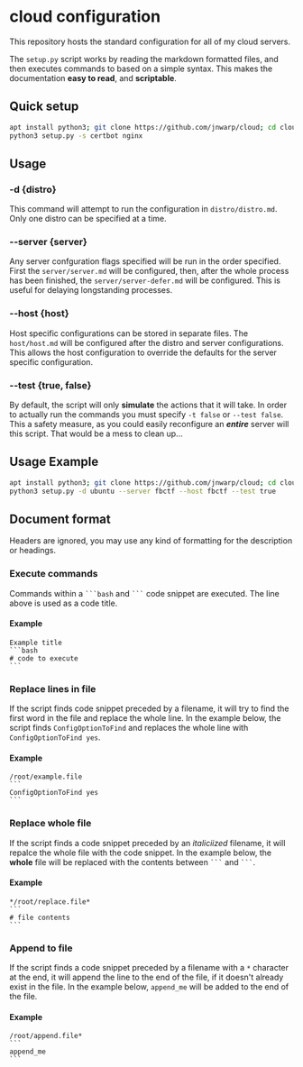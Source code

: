 cloud configuration
===================

This repository hosts the standard configuration for all of my cloud servers.

The `setup.py` script works by reading the markdown formatted files, and then executes commands to based on a simple syntax. This makes the documentation **easy to read**, and **scriptable**.


Quick setup
-----------
```bash
apt install python3; git clone https://github.com/jnwarp/cloud; cd cloud
python3 setup.py -s certbot nginx
```

Usage
-----

### -d {distro}

This command will attempt to run the configuration in `distro/distro.md`. Only one distro can be specified at a time.

### --server {server}

Any server confguration flags specified will be run in the order specified. First the `server/server.md` will be configured, then, after the whole process has been finished, the `server/server-defer.md` will be configured. This is useful for delaying longstanding processes.

### --host {host}

Host specific configurations can be stored in separate files. The `host/host.md` will be configured after the distro and server configurations. This allows the host configuration to override the defaults for the server specific configuration.

### --test {true, false}

By default, the script will only **simulate** the actions that it will take. In order to actually run the commands you must specify `-t false` or `--test false`. This a safety measure, as you could easily reconfigure an ***entire*** server will this script. That would be a mess to clean up...

Usage Example
--------------

```bash
apt install python3; git clone https://github.com/jnwarp/cloud; cd cloud
python3 setup.py -d ubuntu --server fbctf --host fbctf --test true
```

Document format
---------------

Headers are ignored, you may use any kind of formatting for the description or headings.

### Execute commands

Commands within a ` ```bash ` and ` ``` ` code snippet are executed. The line above is used as a code title.

#### Example

    Example title
    ```bash
    # code to execute
    ```

### Replace lines in file

If the script finds code snippet preceded by a filename, it will try to find the first word in the file and replace the whole line.  In the example below, the script finds `ConfigOptionToFind` and replaces the whole line with `ConfigOptionToFind yes`.

#### Example

    /root/example.file
    ```
    ConfigOptionToFind yes
    ```

### Replace whole file

If the script finds a code snippet preceded by an *italiciized* filename, it will repalce the whole file with the code snippet. In the example below, the **whole** file will be replaced with the contents between ` ``` ` and ` ``` `.

#### Example

    */root/replace.file*
    ```
    # file contents
    ```

### Append to file

If the script finds a code snippet preceded by a filename with a  `*` character at the end, it will append the line to the end of the file, if it doesn't already exist in the file.  In the example below, `append_me` will be added to the end of the file.

#### Example

    /root/append.file*
    ```
    append_me
    ```
